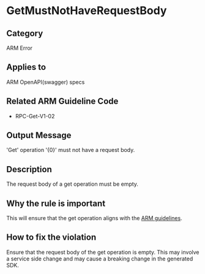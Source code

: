 # GetMustNotHaveRequestBody

## Category

ARM Error

## Applies to

ARM OpenAPI(swagger) specs

## Related ARM Guideline Code

- RPC-Get-V1-02

## Output Message

'Get' operation '{0}' must not have a request body.

## Description

The request body of a get operation must be empty.

## Why the rule is important

This will ensure that the get operation aligns with the [ARM guidelines](https://github.com/Azure/azure-resource-manager-rpc/blob/master/v1.0/resource-api-reference.md).

## How to fix the violation

Ensure that the request body of the get operation is empty. This may involve a service side change and may cause a breaking change in the generated SDK.
